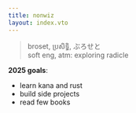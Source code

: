 ```yaml
---
title: nonwiz
layout: index.vto
---
```


> broset, ប្រសិទ្ធិ, ぶろせと  
> soft eng, atm: exploring radicle 

**2025 goals**: 
- learn kana and rust
- build side projects
- read few books
